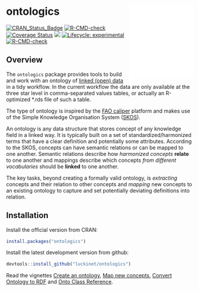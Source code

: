 
<!-- README.md is generated from README.Rmd. Please edit that file -->

# ontologics <a href='https://github.com/luckinet/ontologics/'><img src='man/figures/logo.svg' align="right" height="200" /></a>

<!-- badges: start -->

[![CRAN_Status_Badge](http://www.r-pkg.org/badges/version/ontologics)](https://cran.r-project.org/package=ontologics)
[![R-CMD-check](https://github.com/luckinet/ontologics/workflows/R-CMD-check/badge.svg)](https://github.com/luckinet/ontologics/actions)
[![Coverage
Status](https://codecov.io/gh/luckinet/ontologics/branch/master/graph/badge.svg)](https://codecov.io/github/luckinet/ontologics?branch=master)
[![](http://cranlogs.r-pkg.org/badges/grand-total/ontologics)](https://cran.r-project.org/package=geometr)
[![Lifecycle:
experimental](https://img.shields.io/badge/lifecycle-experimental-orange.svg)](https://lifecycle.r-lib.org/articles/stages.html#experimental)
[![R-CMD-check](https://github.com/luckinet/ontologics/actions/workflows/R-CMD-check.yaml/badge.svg)](https://github.com/luckinet/ontologics/actions/workflows/R-CMD-check.yaml)
<!-- badges: end -->

## Overview

The `ontologics` package provides tools to build and work with an
ontology of [linked (open)
data](https://en.wikipedia.org/wiki/Linked_data) in a tidy workflow. In
the current workflow the data are only available at the three star level
in comma-separated values tables, or actually an R-optimized \*.rds file
of such a table.

The type of ontology is inspired by the [FAO
caliper](https://datalab.review.fao.org/datalab/caliper/web/) platform
and makes use of the Simple Knowledge Organisation System
([SKOS](https://www.w3.org/TR/skos-reference/)).

An ontology is any data structure that stores concept of any knowledge
field in a linked way. It is typically built on a set of
standardized/harmonized terms that have a clear definition and
potentially some attributes. According to the SKOS, concepts can have
semantic relations or can be mapped to one another. Semantic relations
describe how *harmonized concepts* **relate** to one another and
mappings describe which concepts *from different vocabularies* should be
**linked** to one another.

The key tasks, beyond creating a formally valid ontology, is
*extracting* concepts and their relation to other concepts and *mapping*
new concepts to an existing ontology to capture and set potentially
deviating definitions into relation.

## Installation

Install the official version from CRAN:

``` r
install.packages("ontologics")
```

Install the latest development version from github:

``` r
devtools::install_github("luckinet/ontologics")
```

Read the vignettes [Create an
ontology](https://luckinet.github.io/ontologics/articles/create_an_ontology.html),
[Map new
concepts](https://luckinet.github.io/ontologics/articles/map_new_concepts.html),
[Convert Ontology to
RDF](https://luckinet.github.io/ontologics/articles/conversion_to_rdf.html) 
and [Onto Class Reference]((https://luckinet.github.io/ontologics/articles/ontology_database_description.html)).
